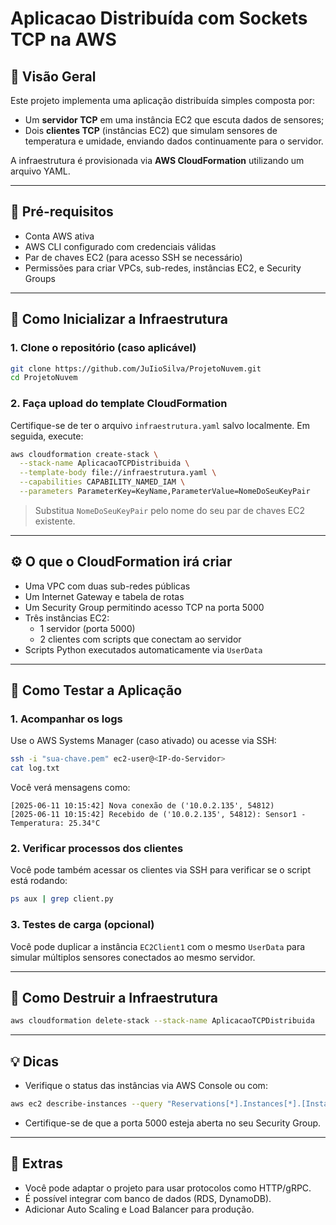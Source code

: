 #  Aplicacao Distribuída com Sockets TCP na AWS

## 📌 Visão Geral

Este projeto implementa uma aplicação distribuída simples composta por:

- Um **servidor TCP** em uma instância EC2 que escuta dados de sensores;
- Dois **clientes TCP** (instâncias EC2) que simulam sensores de temperatura e umidade, enviando dados continuamente para o servidor.

A infraestrutura é provisionada via **AWS CloudFormation** utilizando um arquivo YAML.

---

## 🚀 Pré-requisitos

- Conta AWS ativa
- AWS CLI configurado com credenciais válidas
- Par de chaves EC2 (para acesso SSH se necessário)
- Permissões para criar VPCs, sub-redes, instâncias EC2, e Security Groups

---

## 💠 Como Inicializar a Infraestrutura

### 1. Clone o repositório (caso aplicável)

```bash
git clone https://github.com/JuIioSilva/ProjetoNuvem.git
cd ProjetoNuvem
```

### 2. Faça upload do template CloudFormation

Certifique-se de ter o arquivo `infraestrutura.yaml` salvo localmente. Em seguida, execute:

```bash
aws cloudformation create-stack \
  --stack-name AplicacaoTCPDistribuida \
  --template-body file://infraestrutura.yaml \
  --capabilities CAPABILITY_NAMED_IAM \
  --parameters ParameterKey=KeyName,ParameterValue=NomeDoSeuKeyPair
```

> Substitua `NomeDoSeuKeyPair` pelo nome do seu par de chaves EC2 existente.

---

## ⚙️ O que o CloudFormation irá criar

- Uma VPC com duas sub-redes públicas
- Um Internet Gateway e tabela de rotas
- Um Security Group permitindo acesso TCP na porta 5000
- Três instâncias EC2:
  - 1 servidor (porta 5000)
  - 2 clientes com scripts que conectam ao servidor
- Scripts Python executados automaticamente via `UserData`

---

## 🥺 Como Testar a Aplicação

### 1. Acompanhar os logs

Use o AWS Systems Manager (caso ativado) ou acesse via SSH:

```bash
ssh -i "sua-chave.pem" ec2-user@<IP-do-Servidor>
cat log.txt
```

Você verá mensagens como:

```
[2025-06-11 10:15:42] Nova conexão de ('10.0.2.135', 54812)
[2025-06-11 10:15:42] Recebido de ('10.0.2.135', 54812): Sensor1 - Temperatura: 25.34°C
```

### 2. Verificar processos dos clientes

Você pode também acessar os clientes via SSH para verificar se o script está rodando:

```bash
ps aux | grep client.py
```

### 3. Testes de carga (opcional)

Você pode duplicar a instância `EC2Client1` com o mesmo `UserData` para simular múltiplos sensores conectados ao mesmo servidor.

---

## 🚩 Como Destruir a Infraestrutura

```bash
aws cloudformation delete-stack --stack-name AplicacaoTCPDistribuida
```

---

## 💡 Dicas

- Verifique o status das instâncias via AWS Console ou com:

```bash
aws ec2 describe-instances --query "Reservations[*].Instances[*].[InstanceId,State.Name,PublicIpAddress]" --output table
```

- Certifique-se de que a porta 5000 esteja aberta no seu Security Group.

---

## 📌 Extras

- Você pode adaptar o projeto para usar protocolos como HTTP/gRPC.
- É possível integrar com banco de dados (RDS, DynamoDB).
- Adicionar Auto Scaling e Load Balancer para produção.

